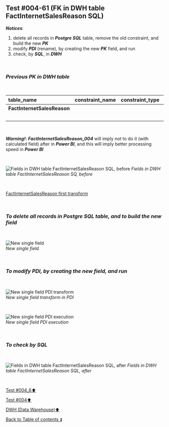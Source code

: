 ## Test #004-61 (FK in DWH table FactInternetSalesReason SQL)  

**_Notices_**:  

1. delete all records in **_Postgre SQL_** table, remove the old constraint, and build the new **_PK_**   
2. modify **_PDI_** (rename), by creating the new **_PK_** field, and run  
3. check, by **_SQL_**, in **_DWH_**  

<p><br></p>

### **_Previous PK in DWH table_**  

<p><br></p>

| table_name                    | constraint_name                  | constraint_type   | column_name           | new FK                          |
| :---------------------------- | :------------------------------- | :---------------- | :-------------------- | :------------------------------ |
| **FactInternetSalesReason**   |                                  |                   | SalesOrderLineNumber  | **FactInternetSalesReason_004** |
|                               |                                  |                   | SalesOrderNumber      |                                 |

<p><br></p>

**_Warning!_**: **_FactInternetSalesReason_004_** will imply not to do it (with calculated field) after in **_Power BI_**, and this will imply better processing speed in **_Power BI_**  

<p><br></p>

![Fields in DWH table FactInternetSalesReason SQL, before](https://i.imgur.com/aCMK2yf.png)
_Fields in DWH table FactInternetSalesReason SQ, before_  

<p><br></p>

[FactInternetSalesReason first transform](../dbo.FactInternetSalesReason.md)

<p><br></p>

### **_To delete all records in Postgre SQL table, and to build the new field_**

<p><br></p>

![New single field](https://i.imgur.com/ZqsT4FA.png)  
_New single field_  

<p><br></p>

### **_To modify PDI, by creating the new field, and run_**

<p><br></p>

![New single field PDI transform](https://i.imgur.com/kzfiJc4.png)  
_New single field transform in PDI_  

<p><br></p>

![New single field PDI execution](https://i.imgur.com/o6v96uo.png)  
_New single field PDI execution_  

<p><br></p>

### **_To check by SQL_**

<p><br></p>

![Fields in DWH table FactInternetSalesReason SQL, after](https://i.imgur.com/5bsMKbO.png)
_Fields in DWH table FactInternetSalesReason SQL, after_  

<p><br></p>

[Test #004_6:arrow_up:](t004_6.md)  

[Test #004:arrow_up:](t004.md)  

[DWH (Data Warehouse):arrow_up:](../dwh.md)  

[Back to Table of contents :arrow_double_up:](../../README.md)   